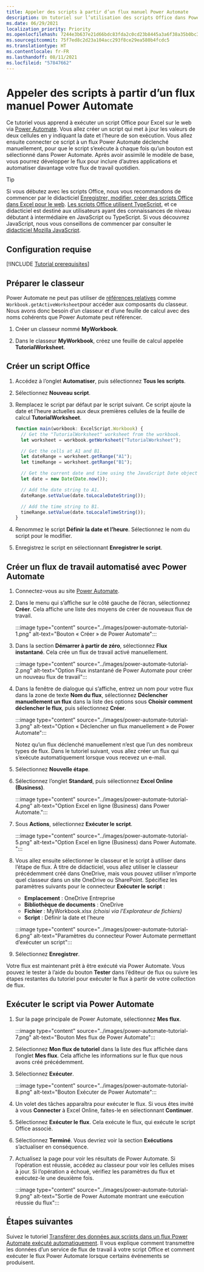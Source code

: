 ```yaml
---
title: Appeler des scripts à partir d’un flux manuel Power Automate
description: Un tutoriel sur l’utilisation des scripts Office dans Power Automate via un déclencheur manuel.
ms.date: 06/29/2021
localization_priority: Priority
ms.openlocfilehash: 7244e3b637e21d66bdc83fda2c0cd23b8445a3a6f38a35b0bc3c35cfa8a58440
ms.sourcegitcommit: 75f7ed8c2d23a104acc293f8ce29ea580b4fcdc5
ms.translationtype: HT
ms.contentlocale: fr-FR
ms.lasthandoff: 08/11/2021
ms.locfileid: "57847662"
---
```

# <a name="call-scripts-from-a-manual-power-automate-flow"></a>Appeler des scripts à partir d’un flux manuel Power Automate

Ce tutoriel vous apprend à exécuter un script Office pour Excel sur le web via [Power Automate](https://flow.microsoft.com). Vous allez créer un script qui met à jour les valeurs de deux cellules en y indiquant la date et l’heure de son exécution. Vous allez ensuite connecter ce script à un flux Power Automate déclenché manuellement, pour que le script s’exécute à chaque fois qu’un bouton est sélectionné dans Power Automate. Après avoir assimilé le modèle de base, vous pourrez développer le flux pour inclure d’autres applications et automatiser davantage votre flux de travail quotidien.

> [!TIP]
> Si vous débutez avec les scripts Office, nous vous recommandons de commencer par le didacticiel [Enregistrer, modifier, créer des scripts Office dans Excel pour le web](excel-tutorial.md). [Les scripts Office utilisent TypeScript](../overview/code-editor-environment.md), et ce didacticiel est destiné aux utilisateurs ayant des connaissances de niveau débutant à intermédiaire en JavaScript ou TypeScript. Si vous découvrez JavaScript, nous vous conseillons de commencer par consulter le [didacticiel Mozilla JavaScript](https://developer.mozilla.org/docs/Web/JavaScript/Guide/Introduction).

## <a name="prerequisites"></a>Configuration requise

[!INCLUDE [Tutorial prerequisites](../includes/power-automate-tutorial-prerequisites.md)]

## <a name="prepare-the-workbook"></a>Préparer le classeur

Power Automate ne peut pas utiliser de [références relatives](../testing/power-automate-troubleshooting.md#avoid-relative-references) comme `Workbook.getActiveWorksheet`pour accéder aux composants du classeur. Nous avons donc besoin d’un classeur et d’une feuille de calcul avec des noms cohérents que Power Automate peut référencer.

1. Créer un classeur nommé **MyWorkbook**.

2. Dans le classeur **MyWorkbook**, créez une feuille de calcul appelée **TutorialWorksheet**.

## <a name="create-an-office-script"></a>Créer un script Office

1. Accédez à l’onglet **Automatiser**, puis sélectionnez **Tous les scripts**.

2. Sélectionnez **Nouveau script**.

3. Remplacez le script par défaut par le script suivant. Ce script ajoute la date et l’heure actuelles aux deux premières cellules de la feuille de calcul **TutorialWorksheet**.

    ```TypeScript
    function main(workbook: ExcelScript.Workbook) {
      // Get the "TutorialWorksheet" worksheet from the workbook.
      let worksheet = workbook.getWorksheet("TutorialWorksheet");

      // Get the cells at A1 and B1.
      let dateRange = worksheet.getRange("A1");
      let timeRange = worksheet.getRange("B1");

      // Get the current date and time using the JavaScript Date object.
      let date = new Date(Date.now());

      // Add the date string to A1.
      dateRange.setValue(date.toLocaleDateString());

      // Add the time string to B1.
      timeRange.setValue(date.toLocaleTimeString());
    }
    ```

4. Renommez le script **Définir la date et l’heure**. Sélectionnez le nom du script pour le modifier.

5. Enregistrez le script en sélectionnant **Enregistrer le script**.

## <a name="create-an-automated-workflow-with-power-automate"></a>Créer un flux de travail automatisé avec Power Automate

1. Connectez-vous au site [Power Automate](https://flow.microsoft.com).

2. Dans le menu qui s’affiche sur le côté gauche de l’écran, sélectionnez **Créer**. Cela affiche une liste des moyens de créer de nouveaux flux de travail.

    :::image type="content" source="../images/power-automate-tutorial-1.png" alt-text="Bouton « Créer » de Power Automate":::

3. Dans la section **Démarrer à partir de zéro**, sélectionnez **Flux instantané**. Cela crée un flux de travail activé manuellement.

    :::image type="content" source="../images/power-automate-tutorial-2.png" alt-text="Option Flux instantané de Power Automate pour créer un nouveau flux de travail":::

4. Dans la fenêtre de dialogue qui s’affiche, entrez un nom pour votre flux dans la zone de texte **Nom du flux**, sélectionnez **Déclencher manuellement un flux** dans la liste des options sous **Choisir comment déclencher le flux**, puis sélectionnez **Créer**.

    :::image type="content" source="../images/power-automate-tutorial-3.png" alt-text="Option « Déclencher un flux manuellement » de Power Automate":::

    Notez qu’un flux déclenché manuellement n’est que l’un des nombreux types de flux. Dans le tutoriel suivant, vous allez créer un flux qui s’exécute automatiquement lorsque vous recevez un e-mail.

5. Sélectionnez **Nouvelle étape**.

6. Sélectionnez l’onglet **Standard**, puis sélectionnez **Excel Online (Business)**.

    :::image type="content" source="../images/power-automate-tutorial-4.png" alt-text="Option Excel en ligne (Business) dans Power Automate.":::

7. Sous **Actions**, sélectionnez **Exécuter le script**.

    :::image type="content" source="../images/power-automate-tutorial-5.png" alt-text="Option Excel en ligne (Business) dans Power Automate. ":::

8. Vous allez ensuite sélectionner le classeur et le script à utiliser dans l’étape de flux. À titre de didacticiel, vous allez utiliser le classeur précédemment créé dans OneDrive, mais vous pouvez utiliser n’importe quel classeur dans un site OneDrive ou SharePoint. Spécifiez les paramètres suivants pour le connecteur **Exécuter le script** :

    - **Emplacement** : OneDrive Entreprise
    - **Bibliothèque de documents** : OneDrive
    - **Fichier** : MyWorkbook.xlsx *(choisi via l’Explorateur de fichiers)*
    - **Script** : Définir la date et l’heure

    :::image type="content" source="../images/power-automate-tutorial-6.png" alt-text="Paramètres du connecteur Power Automate permettant d’exécuter un script":::

9. Sélectionnez **Enregistrer**.

Votre flux est maintenant prêt à être exécuté via Power Automate. Vous pouvez le tester à l’aide du bouton **Tester** dans l’éditeur de flux ou suivre les étapes restantes du tutoriel pour exécuter le flux à partir de votre collection de flux.

## <a name="run-the-script-through-power-automate"></a>Exécuter le script via Power Automate

1. Sur la page principale de Power Automate, sélectionnez **Mes flux**.

    :::image type="content" source="../images/power-automate-tutorial-7.png" alt-text="Bouton Mes flux de Power Automate":::

2. Sélectionnez **Mon flux de tutoriel** dans la liste des flux affichée dans l’onglet **Mes flux**. Cela affiche les informations sur le flux que nous avons créé précédemment.

3. Sélectionnez **Exécuter**.

    :::image type="content" source="../images/power-automate-tutorial-8.png" alt-text="Bouton Exécuter de Power Automate":::

4. Un volet des tâches apparaîtra pour exécuter le flux. Si vous êtes invité à vous **Connecter** à Excel Online, faites-le en sélectionnant **Continuer**.

5. Sélectionnez **Exécuter le flux**. Cela exécute le flux, qui exécute le script Office associé.

6. Sélectionnez **Terminé**. Vous devriez voir la section **Exécutions** s’actualiser en conséquence.

7. Actualisez la page pour voir les résultats de Power Automate. Si l’opération est réussie, accédez au classeur pour voir les cellules mises à jour. Si l’opération a échoué, vérifiez les paramètres du flux et exécutez-le une deuxième fois.

    :::image type="content" source="../images/power-automate-tutorial-9.png" alt-text="Sortie de Power Automate montrant une exécution réussie du flux":::

## <a name="next-steps"></a>Étapes suivantes

Suivez le tutoriel [Transférer des données aux scripts dans un flux Power Automate exécuté automatiquement](excel-power-automate-trigger.md). Il vous explique comment transmettre les données d’un service de flux de travail à votre script Office et comment exécuter le flux Power Automate lorsque certains événements se produisent.
